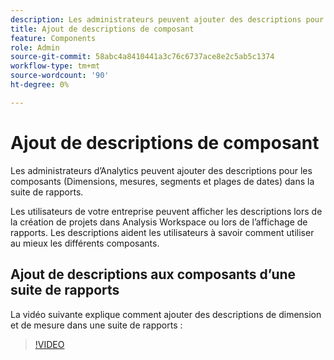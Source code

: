 ```yaml
---
description: Les administrateurs peuvent ajouter des descriptions pour les composants à l’aide de la suite de rapports ou du dictionnaire de données.
title: Ajout de descriptions de composant
feature: Components
role: Admin
source-git-commit: 58abc4a8410441a3c76c6737ace8e2c5ab5c1374
workflow-type: tm+mt
source-wordcount: '90'
ht-degree: 0%

---
```


# Ajout de descriptions de composant

Les administrateurs d’Analytics peuvent ajouter des descriptions pour les composants (Dimensions, mesures, segments et plages de dates) dans la suite de rapports.

Les utilisateurs de votre entreprise peuvent afficher les descriptions lors de la création de projets dans Analysis Workspace ou lors de l’affichage de rapports. Les descriptions aident les utilisateurs à savoir comment utiliser au mieux les différents composants.

## Ajout de descriptions aux composants d’une suite de rapports

La vidéo suivante explique comment ajouter des descriptions de dimension et de mesure dans une suite de rapports :

>[!VIDEO](https://video.tv.adobe.com/v/25453/?quality=12)